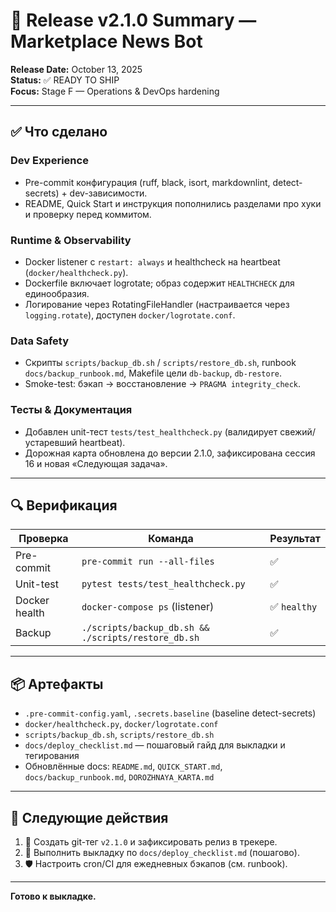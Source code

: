 # 🎉 Release v2.1.0 Summary — Marketplace News Bot

**Release Date:** October 13, 2025  
**Status:** ✅ READY TO SHIP  
**Focus:** Stage F — Operations & DevOps hardening

---

## ✅ Что сделано

### Dev Experience

- Pre-commit конфигурация (ruff, black, isort, markdownlint, detect-secrets) + dev-зависимости.
- README, Quick Start и инструкция пополнились разделами про хуки и проверку перед коммитом.

### Runtime & Observability

- Docker listener с `restart: always` и healthcheck на heartbeat (`docker/healthcheck.py`).
- Dockerfile включает logrotate; образ содержит `HEALTHCHECK` для единообразия.
- Логирование через RotatingFileHandler (настраивается через `logging.rotate`), доступен `docker/logrotate.conf`.

### Data Safety

- Скрипты `scripts/backup_db.sh` / `scripts/restore_db.sh`, runbook `docs/backup_runbook.md`, Makefile цели `db-backup`, `db-restore`.
- Smoke-test: бэкап → восстановление → `PRAGMA integrity_check`.

### Тесты & Документация

- Добавлен unit-тест `tests/test_healthcheck.py` (валидирует свежий/устаревший heartbeat).
- Дорожная карта обновлена до версии 2.1.0, зафиксирована сессия 16 и новая «Следующая задача».

---

## 🔍 Верификация

| Проверка | Команда | Результат |
|----------|---------|-----------|
| Pre-commit | `pre-commit run --all-files` | ✅ |
| Unit-test | `pytest tests/test_healthcheck.py` | ✅ |
| Docker health | `docker-compose ps` (listener) | ✅ `healthy` |
| Backup | `./scripts/backup_db.sh && ./scripts/restore_db.sh` | ✅ |

---

## 📦 Артефакты

- `.pre-commit-config.yaml`, `.secrets.baseline` (baseline detect-secrets)
- `docker/healthcheck.py`, `docker/logrotate.conf`
- `scripts/backup_db.sh`, `scripts/restore_db.sh`
- `docs/deploy_checklist.md` — пошаговый гайд для выкладки и тегирования
- Обновлённые docs: `README.md`, `QUICK_START.md`, `docs/backup_runbook.md`, `DOROZHNAYA_KARTA.md`

---

## 📄 Следующие действия

1. 🎯 Создать git-тег `v2.1.0` и зафиксировать релиз в трекере.
2. 🚀 Выполнить выкладку по `docs/deploy_checklist.md` (пошагово).
3. 🛡 Настроить cron/CI для ежедневных бэкапов (см. runbook).

---

**Готово к выкладке.**
